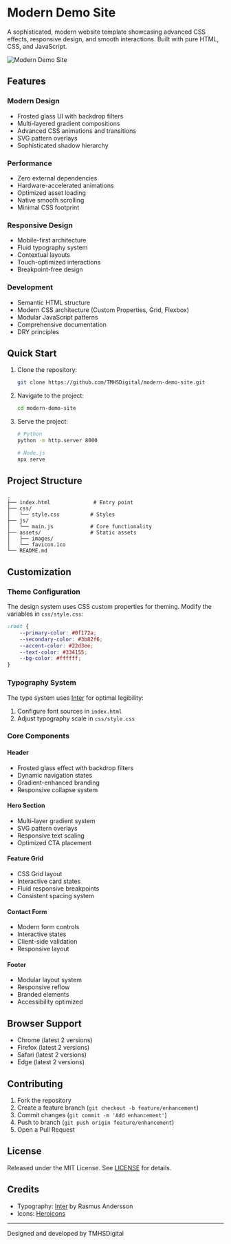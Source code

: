 # Modern Demo Site

A sophisticated, modern website template showcasing advanced CSS effects, responsive design, and smooth interactions. Built with pure HTML, CSS, and JavaScript.

![Modern Demo Site](assets/preview.png)

## Features

### Modern Design
- Frosted glass UI with backdrop filters
- Multi-layered gradient compositions
- Advanced CSS animations and transitions
- SVG pattern overlays
- Sophisticated shadow hierarchy

### Performance
- Zero external dependencies
- Hardware-accelerated animations
- Optimized asset loading
- Native smooth scrolling
- Minimal CSS footprint

### Responsive Design
- Mobile-first architecture
- Fluid typography system
- Contextual layouts
- Touch-optimized interactions
- Breakpoint-free design

### Development
- Semantic HTML structure
- Modern CSS architecture (Custom Properties, Grid, Flexbox)
- Modular JavaScript patterns
- Comprehensive documentation
- DRY principles

## Quick Start

1. Clone the repository:
   ```bash
   git clone https://github.com/TMHSDigital/modern-demo-site.git
   ```

2. Navigate to the project:
   ```bash
   cd modern-demo-site
   ```

3. Serve the project:
   ```bash
   # Python
   python -m http.server 8000

   # Node.js
   npx serve
   ```

## Project Structure

```
.
├── index.html              # Entry point
├── css/
│   └── style.css          # Styles
├── js/
│   └── main.js            # Core functionality
├── assets/                # Static assets
│   ├── images/
│   └── favicon.ico
└── README.md
```

## Customization

### Theme Configuration

The design system uses CSS custom properties for theming. Modify the variables in `css/style.css`:

```css
:root {
    --primary-color: #0f172a;
    --secondary-color: #3b82f6;
    --accent-color: #22d3ee;
    --text-color: #334155;
    --bg-color: #ffffff;
}
```

### Typography System

The type system uses [Inter](https://fonts.google.com/specimen/Inter) for optimal legibility:

1. Configure font sources in `index.html`
2. Adjust typography scale in `css/style.css`

### Core Components

#### Header
- Frosted glass effect with backdrop filters
- Dynamic navigation states
- Gradient-enhanced branding
- Responsive collapse system

#### Hero Section
- Multi-layer gradient system
- SVG pattern overlays
- Responsive text scaling
- Optimized CTA placement

#### Feature Grid
- CSS Grid layout
- Interactive card states
- Fluid responsive breakpoints
- Consistent spacing system

#### Contact Form
- Modern form controls
- Interactive states
- Client-side validation
- Responsive layout

#### Footer
- Modular layout system
- Responsive reflow
- Branded elements
- Accessibility optimized

## Browser Support

- Chrome (latest 2 versions)
- Firefox (latest 2 versions)
- Safari (latest 2 versions)
- Edge (latest 2 versions)

## Contributing

1. Fork the repository
2. Create a feature branch (`git checkout -b feature/enhancement`)
3. Commit changes (`git commit -m 'Add enhancement'`)
4. Push to branch (`git push origin feature/enhancement`)
5. Open a Pull Request

## License

Released under the MIT License. See [LICENSE](LICENSE) for details.

## Credits

- Typography: [Inter](https://fonts.google.com/specimen/Inter) by Rasmus Andersson
- Icons: [Heroicons](https://heroicons.com/)

---

Designed and developed by TMHSDigital 